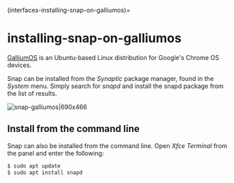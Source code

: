 (interfaces-installing-snap-on-galliumos)=
# installing-snap-on-galliumos

[GalliumOS](https://galliumos.org/) is an Ubuntu-based Linux distribution for Google's Chrome OS devices.

Snap can be installed from the *Synaptic* package manager, found in the *System* menu. Simply search for *snapd* and install the snapd package from the list of results.

![snap-galliumos|690x466](upload://5YVdCwJ4RtPo1eCRyCb8RjGR99d.png)

## Install from the command line

Snap can also be installed from the command line. Open *Xfce Terminal* from the panel and enter the following:

```bash
$ sudo apt update
$ sudo apt install snapd
```

